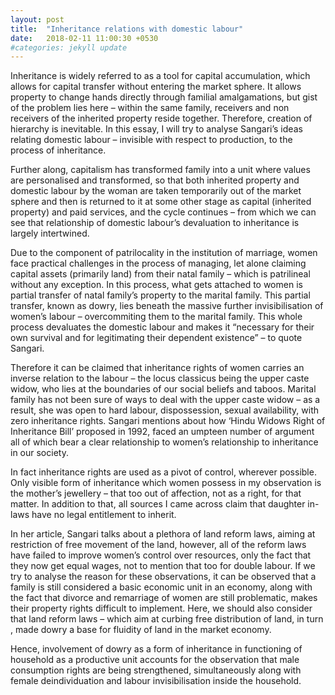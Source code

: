 ```yaml
---
layout: post
title:  "Inheritance relations with domestic labour"
date:   2018-02-11 11:00:30 +0530
#categories: jekyll update
---
```

	 	 	
                              
Inheritance is widely referred to as a tool for capital accumulation, which allows for capital transfer without entering the market sphere. It allows property to change hands directly through familial amalgamations, but gist of the problem lies here – within the same family, receivers and non receivers of the inherited property reside together. Therefore, creation of hierarchy is inevitable. In this essay, I will try to analyse Sangari’s ideas relating domestic labour – invisible with respect to production, to the process of inheritance.

Further along, capitalism has transformed family into a unit where values are personalised and transformed, so that both inherited property and domestic labour by the woman are taken temporarily out of the market sphere and then is returned to it at some other stage as capital (inherited property) and paid services, and the cycle continues – from which we can see that relationship of domestic labour’s devaluation to inheritance is largely intertwined.

Due to the component of patrilocality in the institution of marriage, women face practical challenges in the process of managing, let alone claiming capital assets (primarily land) from their natal family – which is patrilineal without any exception. In this process, what gets attached to women is partial transfer of natal family’s property to the marital family. This partial transfer, known as dowry, lies beneath the massive further invisibilisation of women’s labour – overcommiting them to the marital family. This whole process devaluates the domestic labour and makes it “necessary for their own survival and for legitimating their dependent existence” – to quote Sangari.

Therefore it can be claimed that inheritance rights of women carries an inverse relation to the labour – the locus classicus being the upper caste widow, who lies at the boundaries of our social beliefs and taboos. Marital family has not been sure of ways to deal with the upper caste widow – as a result, she was open to hard labour, dispossession, sexual availability, with zero inheritance rights. Sangari mentions about how ‘Hindu Widows Right of Inheritance Bill’ proposed in 1992, faced an umpteen number of argument all of which bear a clear relationship to women’s relationship to inheritance in our society.

In fact inheritance rights are used as a pivot of control, wherever possible. Only visible form of inheritance which women possess in my observation is the mother’s jewellery – that too out of affection, not as a right, for that matter. In addition to that, all sources I came across claim that daughter in-laws have no legal entitlement to inherit.

In her article, Sangari talks about a plethora of land reform laws, aiming at restriction of free movement of the land, however, all of the reform laws have failed to improve women’s control over resources, only the fact that they now get equal wages, not to mention that too for double labour. If we try to analyse the reason for these observations, it can be observed that a family is still considered a basic economic unit in an economy, along with the fact that divorce and remarriage of women are still problematic, makes their property rights difficult to implement. Here, we should also consider that land reform laws – which aim at curbing free distribution of land, in turn , made dowry a base for fluidity of land in the market economy.

Hence, involvement of dowry as a form of inheritance in functioning of household as a productive unit accounts for the observation that male consumption rights are being strengthened, simultaneously along with female deindividuation and labour invisibilisation inside the household.










